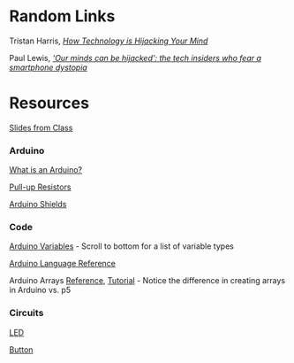 # Random Links

Tristan Harris, [*How Technology is Hijacking Your Mind*](https://journal.thriveglobal.com/how-technology-hijacks-peoples-minds-from-a-magician-and-google-s-design-ethicist-56d62ef5edf3)

Paul Lewis, [*'Our minds can be hijacked': the tech insiders who fear a smartphone dystopia*](https://www.theguardian.com/technology/2017/oct/05/smartphone-addiction-silicon-valley-dystopia)

# Resources

[Slides from Class](https://docs.google.com/presentation/d/163e_kP68dArh46lrYxIXu8EG7lxqlyOzRZk8wVyvp5I/edit?usp=sharing)

### Arduino

[What is an Arduino?](https://learn.sparkfun.com/tutorials/what-is-an-arduino/all)

[Pull-up Resistors](https://learn.sparkfun.com/tutorials/pull-up-resistors)

[Arduino Shields](https://learn.sparkfun.com/tutorials/arduino-shields)

### Code

[Arduino Variables](https://www.arduino.cc/en/Reference/VariableDeclaration) - Scroll to bottom for a list of variable types

[Arduino Language Reference](https://www.arduino.cc/en/Reference/HomePage)

Arduino Arrays [Reference](https://www.arduino.cc/en/Reference/Array), [Tutorial](https://www.arduino.cc/en/Tutorial/Arrays) - Notice the difference in creating arrays in Arduino vs. p5

### Circuits

[LED](https://www.arduino.cc/en/Tutorial/Blink)

[Button](https://www.arduino.cc/en/Tutorial/Button)
